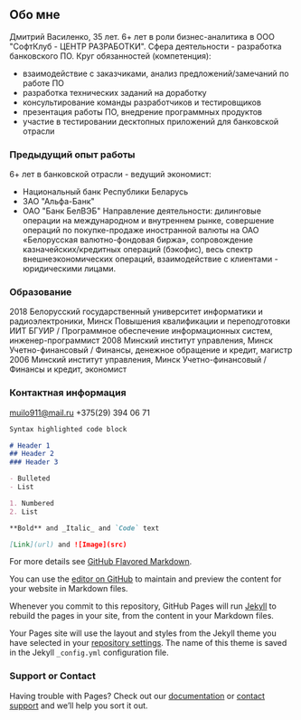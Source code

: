## Обо мне
Дмитрий Василенко, 35 лет. 
6+ лет в роли бизнес-аналитика в ООО "СофтКлуб - ЦЕНТР РАЗРАБОТКИ".
Сфера деятельности - разработка банковского ПО.
Круг обязанностей (компетенция):
 - взаимодействие с заказчиками, анализ предложений/замечаний по работе ПО
 - разработка технических заданий на доработку
 - консультирование команды разработчиков и тестировщиков
 - презентация работы ПО, внедрение программных продуктов
 - участие в тестировании десктопных приложений для банковской отрасли

### Предыдущий опыт работы
6+ лет в банковской отрасли - ведущий экономист:
- Национальный банк Республики Беларусь 
- ЗАО "Альфа-Банк"
- ОАО "Банк БелВЭБ"
Направление деятельности: дилинговые операции на международном и внутреннем рынке, совершение операций по покупке-продаже иностранной валюты на ОАО «Белорусская валютно-фондовая биржа», сопровождение казначейских/кредитных операций (бэкофис), весь спектр внешнеэкономических операций, взаимодействие с клиентами - юридическими лицами.

### Образование
2018
Белорусский государственный университет информатики и радиоэлектроники, Минск
Повышения квалификации и переподготовки ИИТ БГУИР / Программное обеспечение информационных систем, инженер-программист
2008
Минский институт управления, Минск
Учетно-финансовый / Финансы, денежное обращение и кредит, магистр
2006
Минский институт управления, Минск
Учетно-финансовый / Финансы и кредит, экономист

### Контактная информация
muilo911@mail.ru
+375(29) 394 06 71


```markdown
Syntax highlighted code block

# Header 1
## Header 2
### Header 3

- Bulleted
- List

1. Numbered
2. List

**Bold** and _Italic_ and `Code` text

[Link](url) and ![Image](src)
```

For more details see [GitHub Flavored Markdown](https://guides.github.com/features/mastering-markdown/).

You can use the [editor on GitHub](https://github.com/muilo911/muilo911.github.io/edit/master/README.md) to maintain and preview the content for your website in Markdown files.

Whenever you commit to this repository, GitHub Pages will run [Jekyll](https://jekyllrb.com/) to rebuild the pages in your site, from the content in your Markdown files.

Your Pages site will use the layout and styles from the Jekyll theme you have selected in your [repository settings](https://github.com/muilo911/muilo911.github.io/settings). The name of this theme is saved in the Jekyll `_config.yml` configuration file.

### Support or Contact

Having trouble with Pages? Check out our [documentation](https://help.github.com/categories/github-pages-basics/) or [contact support](https://github.com/contact) and we’ll help you sort it out.
